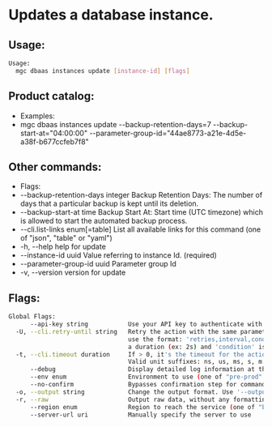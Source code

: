 # Updates a database instance.

## Usage:
```bash
Usage:
  mgc dbaas instances update [instance-id] [flags]
```

## Product catalog:
- Examples:
- mgc dbaas instances update --backup-retention-days=7 --backup-start-at="04:00:00" --parameter-group-id="44ae8773-a21e-4d5e-a38f-b677ccfeb7f8"

## Other commands:
- Flags:
- --backup-retention-days integer   Backup Retention Days: The number of days that a particular backup is kept until its deletion.
- --backup-start-at time            Backup Start At: Start time (UTC timezone) which is allowed to start the automated backup process.
- --cli.list-links enum[=table]     List all available links for this command (one of "json", "table" or "yaml")
- -h, --help                            help for update
- --instance-id uuid                Value referring to instance Id. (required)
- --parameter-group-id uuid         Parameter group Id
- -v, --version                         version for update

## Flags:
```bash
Global Flags:
      --api-key string           Use your API key to authenticate with the API
  -U, --cli.retry-until string   Retry the action with the same parameters until the given condition is met. The flag parameters
                                 use the format: 'retries,interval,condition', where 'retries' is a positive integer, 'interval' is
                                 a duration (ex: 2s) and 'condition' is a 'engine=value' pair such as "jsonpath=expression"
  -t, --cli.timeout duration     If > 0, it's the timeout for the action execution. It's specified as numbers and unit suffix.
                                 Valid unit suffixes: ns, us, ms, s, m and h. Examples: 300ms, 1m30s
      --debug                    Display detailed log information at the debug level
      --env enum                 Environment to use (one of "pre-prod" or "prod") (default "prod")
      --no-confirm               Bypasses confirmation step for commands that ask a confirmation from the user
  -o, --output string            Change the output format. Use '--output=help' to know more details.
  -r, --raw                      Output raw data, without any formatting or coloring
      --region enum              Region to reach the service (one of "br-mgl1", "br-ne1" or "br-se1") (default "br-se1")
      --server-url uri           Manually specify the server to use
```

